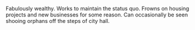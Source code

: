Fabulously wealthy. Works to maintain the status quo. Frowns on housing projects and new businesses for some reason. Can occasionally be seen shooing orphans off the steps of city hall.